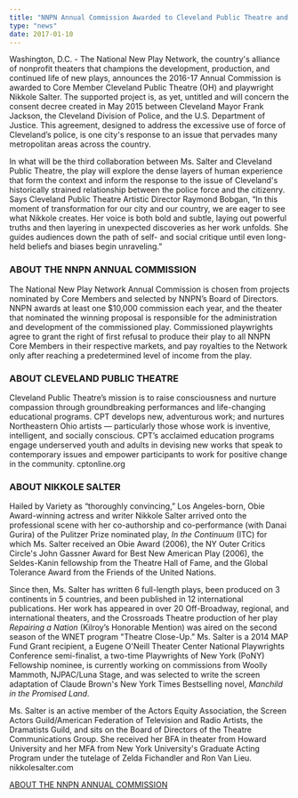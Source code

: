 ```yaml
---
title: "NNPN Annual Commission Awarded to Cleveland Public Theatre and Nikkole Salter"
type: "news"
date: 2017-01-10
---
```


<span class="lead-in">Washington, D.C. - The National New Play Network, the country's alliance of nonprofit theaters that champions the development, production, and continued life of new plays, announces the 2016-17 Annual Commission is awarded to Core Member Cleveland Public Theatre (OH) and playwright Nikkole Salter. The supported project is, as yet, untitled and will concern the consent decree created in May 2015 between Cleveland Mayor Frank Jackson, the Cleveland Division of Police, and the U.S. Department of Justice. This agreement, designed to address the excessive use of force of Cleveland’s police, is one city's response to an issue that pervades many metropolitan areas across the country.</span>

In what will be the third collaboration between Ms. Salter and Cleveland Public Theatre, the play will explore the dense layers of human experience that form the context and inform the response to the issue of Cleveland's historically strained relationship between the police force and the citizenry. Says Cleveland Public Theatre Artistic Director Raymond Bobgan, “In this moment of transformation for our city and our country, we are eager to see what Nikkole creates. Her voice is both bold and subtle, laying out powerful truths and then layering in unexpected discoveries as her work unfolds. She guides audiences down the path of self- and social critique until even long-held beliefs and biases begin unraveling.”

### ABOUT THE NNPN ANNUAL COMMISSION

The National New Play Network Annual Commission is chosen from projects nominated by Core Members and selected by NNPN’s Board of Directors. NNPN awards at least one $10,000 commission each year, and the theater that nominated the winning proposal is responsible for the administration and development of the commissioned play. Commissioned playwrights agree to grant the right of first refusal to produce their play to all NNPN Core Members in their respective markets, and pay royalties to the Network only after reaching a predetermined level of income from the play.

### ABOUT CLEVELAND PUBLIC THEATRE

Cleveland Public Theatre’s mission is to raise consciousness and nurture compassion through groundbreaking performances and life-changing educational programs. CPT develops new, adventurous work; and nurtures Northeastern Ohio artists — particularly those whose work is inventive, intelligent, and socially conscious. CPT’s acclaimed education programs engage underserved youth and adults in devising new works that speak to contemporary issues and empower participants to work for positive change in the community. cptonline.org

### ABOUT NIKKOLE SALTER

Hailed by Variety as “thoroughly convincing,” Los Angeles-born, Obie Award-winning actress and writer Nikkole Salter arrived onto the professional scene with her co-authorship and co-performance (with Danai Gurira) of the Pulitzer Prize nominated play, <em>In the Continuum</em> (ITC) for which Ms. Salter received an Obie Award (2006), the NY Outer Critics Circle's John Gassner Award for Best New American Play (2006), the Seldes-Kanin fellowship from the Theatre Hall of Fame, and the Global Tolerance Award from the Friends of the United Nations.

Since then, Ms. Salter has written 6 full-length plays, been produced on 3 continents in 5 countries, and been published in 12 international publications. Her work has appeared in over 20 Off-Broadway, regional, and international theaters, and the Crossroads Theatre production of her play <em>Repairing a Nation</em> (Kilroy’s Honorable Mention) was aired on the second season of the WNET program "Theatre Close-Up.” Ms. Salter is a 2014 MAP Fund Grant recipient, a Eugene O'Neill Theater Center National Playwrights Conference semi-finalist, a two-time Playwrights of New York (PoNY) Fellowship nominee, is currently working on commissions from Woolly Mammoth, NJPAC/Luna Stage, and was selected to write the screen adaptation of Claude Brown's New York Times Bestselling novel, <em>Manchild in the Promised Land</em>.

Ms. Salter is an active member of the Actors Equity Association, the Screen Actors Guild/American Federation of Television and Radio Artists, the Dramatists Guild, and sits on the Board of Directors of the Theatre Communications Group. She received her BFA in theater from Howard University and her MFA from New York University's Graduate Acting Program under the tutelage of Zelda Fichandler and Ron Van Lieu. nikkolesalter.com

<a href="http://nnpn.org/programs/commissions" rel="nofollow">ABOUT THE NNPN ANNUAL COMMISSION</a>
